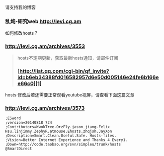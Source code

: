 请支持我的博客
### 乱炖-研究web   http://levi.cg.am ###

如何修改hosts？
### http://levi.cg.am/archives/3553 ###

> hosts不定期更新，获取最新hosts通知，请邮件订阅
> ### [http://list.qq.com/cgi-bin/qf_invite?id=b6eb34388fd016582957d6e50d005146e24fe6b166ee66c0][1] ###

hosts 修改后若还需要正常观看youtube视屏，请查看下面这篇文章
### http://levi.cg.am/archives/3573 ###

```
;ESword
;version=20140818 724
;Contributors=KwokTree.OrzFly.jason_jiang.Felix Hsu.linjimmy.ZephyR.atmouse.Ehosts.zhqjsh.JayXon
;Description=Smart.Clean.Useful.Safe. Hosts-files.
;Vision=Better Internet Experience and Thanks 4 Every1.
;Down=http://code.taobao.org/svn/simpleu/trunk/hosts
@SmartDirect
```

  [1]: http://list.qq.com/cgi-bin/qf_invite?id=b6eb34388fd016582957d6e50d005146e24fe6b166ee66c0
